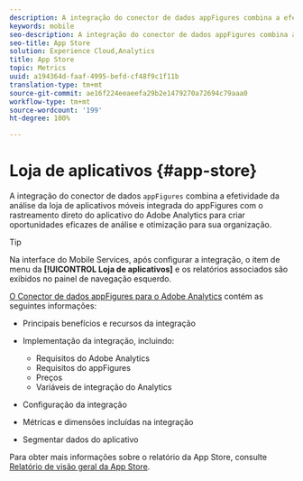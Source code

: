 ```yaml
---
description: A integração do conector de dados appFigures combina a efetividade da análise da app store móvel integrada do appFigures com o rastreamento de aplicativo direto do Adobe Analytics para criar oportunidades eficazes de análise e otimização para sua organização.
keywords: mobile
seo-description: A integração do conector de dados appFigures combina a efetividade da análise da app store móvel integrada do appFigures com o rastreamento de aplicativo direto do Adobe Analytics para criar oportunidades eficazes de análise e otimização para sua organização.
seo-title: App Store
solution: Experience Cloud,Analytics
title: App Store
topic: Metrics
uuid: a194364d-faaf-4995-befd-cf48f9c1f11b
translation-type: tm+mt
source-git-commit: ae16f224eeaeefa29b2e1479270a72694c79aaa0
workflow-type: tm+mt
source-wordcount: '199'
ht-degree: 100%

---
```



# Loja de aplicativos {#app-store}

A integração do conector de dados `appFigures` combina a efetividade da análise da loja de aplicativos móveis integrada do appFigures com o rastreamento direto do aplicativo do Adobe Analytics para criar oportunidades eficazes de análise e otimização para sua organização.

>[!TIP]
>
>Na interface do Mobile Services, após configurar a integração, o item de menu da **[!UICONTROL Loja de aplicativos]** e os relatórios associados são exibidos no painel de navegação esquerdo.

[O Conector de dados appFigures para o Adobe Analytics](https://docs.adobe.com/content/help/pt-BR/analytics/import/dataconnectors/appfigures/appfigures-overview.html) contém as seguintes informações:

* Principais benefícios e recursos da integração
* Implementação da integração, incluindo:

   * Requisitos do Adobe Analytics
   * Requisitos do appFigures
   * Preços 
   * Variáveis de integração do Analytics

* Configuração da integração
* Métricas e dimensões incluídas na integração
* Segmentar dados do aplicativo

Para obter mais informações sobre o relatório da App Store, consulte   [Relatório de visão geral da App Store](/help/using/usage/c-app-store-store-performance.md).

